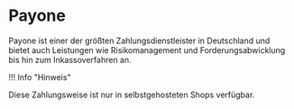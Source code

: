 # Payone 

Payone ist einer der größten Zahlungsdienstleister in Deutschland und bietet auch Leistungen wie Risikomanagement und Forderungsabwicklung bis hin zum Inkassoverfahren an.

!!! Info "Hinweis"
	

Diese Zahlungsweise ist nur in selbstgehosteten Shops verfügbar.

  

  

  

  

  




